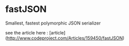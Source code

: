 fastJSON
========

Smallest, fastest polymorphic JSON serializer

see the article here : [article] (http://www.codeproject.com/Articles/159450/fastJSON)
